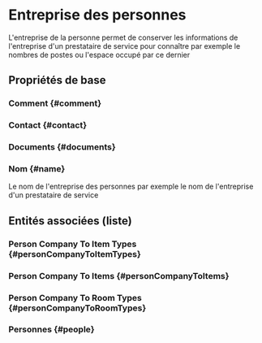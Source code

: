 # Entreprise des personnes
<!--- THIS FILE IS GENERATED PLEASE DO NOT EDIT IT DIRECTLY --->

L'entreprise de la personne permet de conserver les informations de l'entreprise d'un prestataire de service pour connaître par exemple le nombres de postes ou l'espace occupé par ce dernier

## Propriétés de base

### Comment {#comment}
        

### Contact {#contact}
        

### Documents {#documents}
        

### Nom {#name}
        
Le nom de l'entreprise des personnes par exemple le nom de l'entreprise d'un prestataire de service



## Entités associées (liste)

###  Person Company To Item Types {#personCompanyToItemTypes}
        

###  Person Company To Items {#personCompanyToItems}
        

###  Person Company To Room Types {#personCompanyToRoomTypes}
        

### Personnes {#people}
        




